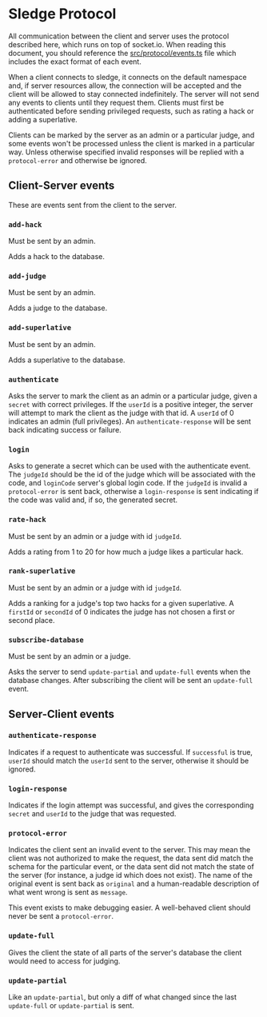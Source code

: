 # Sledge Protocol

All communication between the client and server uses the protocol described
here, which runs on top of socket.io. When reading this document, you should
reference the [src/protocol/events.ts](../src/protocol/events.ts) file which
includes the exact format of each event.

When a client connects to sledge, it connects on the default namespace and, if
server resources allow, the connection will be accepted and the client will be
allowed to stay connected indefinitely. The server will not send any events to
clients until they request them. Clients must first be authenticated before
sending privileged requests, such as rating a hack or adding a superlative.

Clients can be marked by the server as an admin or a particular judge, and some
events won't be processed unless the client is marked in a particular way.
Unless otherwise specified invalid responses will be replied with a
`protocol-error` and otherwise be ignored.

## Client-Server events

These are events sent from the client to the server.

### `add-hack`

Must be sent by an admin.

Adds a hack to the database.

### `add-judge`

Must be sent by an admin.

Adds a judge to the database.

### `add-superlative`

Must be sent by an admin.

Adds a superlative to the database.

### `authenticate`

Asks the server to mark the client as an admin or a particular judge, given a
`secret` with correct privileges. If the `userId` is a positive integer, the
server will attempt to mark the client as the judge with that id. A `userId` of
0 indicates an admin (full privileges). An `authenticate-response` will be sent
back indicating success or failure.

### `login`

Asks to generate a secret which can be used with the authenticate event. The
`judgeId` should be the id of the judge which will be associated with the code,
and `loginCode` server's global login code. If the `judgeId` is invalid a
`protocol-error` is sent back, otherwise a `login-response` is sent indicating
if the code was valid and, if so, the generated secret.

### `rate-hack`

Must be sent by an admin or a judge with id `judgeId`.

Adds a rating from 1 to 20 for how much a judge likes a particular hack.

### `rank-superlative`

Must be sent by an admin or a judge with id `judgeId`.

Adds a ranking for a judge's top two hacks for a given superlative. A `firstId`
or `secondId` of 0 indicates the judge has not chosen a first or second place.

### `subscribe-database`

Must be sent by an admin or a judge.

Asks the server to send `update-partial` and `update-full` events when the
database changes. After subscribing the client will be sent an `update-full`
event.

## Server-Client events

### `authenticate-response`

Indicates if a request to authenticate was successful. If `successful` is true,
`userId` should match the `userId` sent to the server, otherwise it should be
ignored.

### `login-response`

Indicates if the login attempt was successful, and gives the corresponding
`secret` and `userId` to the judge that was requested.

### `protocol-error`

Indicates the client sent an invalid event to the server. This may mean the
client was not authorized to make the request, the data sent did match the
schema for the particular event, or the data sent did not match the state of the
server (for instance, a judge id which does not exist). The name of the original
event is sent back as `original` and a human-readable description of what went
wrong is sent as `message`.

This event exists to make debugging easier. A well-behaved client should never
be sent a `protocol-error`.

### `update-full`

Gives the client the state of all parts of the server's database the client
would need to access for judging.

### `update-partial`

Like an `update-partial`, but only a diff of what changed since the last
`update-full` or `update-partial` is sent.
